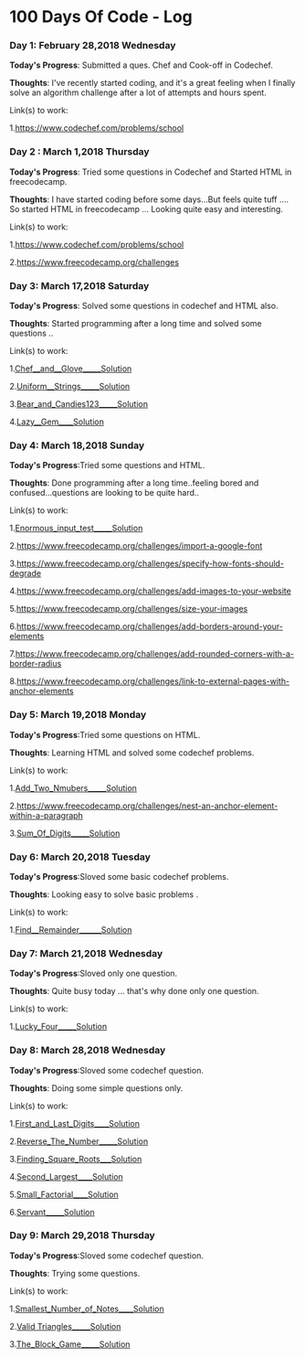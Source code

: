 # 100 Days Of Code - Log

### Day 1: February 28,2018 Wednesday

**Today's Progress**: Submitted a ques. Chef and Cook-off in Codechef.

**Thoughts**: I've recently started coding, and it's a great feeling when I finally solve an algorithm challenge after a lot of attempts and hours spent.
 
Link(s) to work:

1.https://www.codechef.com/problems/school

### Day 2 : March 1,2018 Thursday 
 
 **Today's Progress**: Tried some questions in Codechef and Started HTML in freecodecamp.
 
 **Thoughts**: I have started coding before some days...But feels quite tuff .... So started HTML in freecodecamp ... Looking quite easy and interesting.

Link(s) to work: 

1.https://www.codechef.com/problems/school

2.https://www.freecodecamp.org/challenges

### Day 3: March 17,2018 Saturday

 **Today's Progress**: Solved some questions in codechef and HTML also.
 
 **Thoughts**: Started programming after a long time and solved some questions ..

Link(s) to work: 

1.[Chef__and__Glove](https://www.codechef.com/problems/CHEGLOVE)[_____Solution](https://github.com/Hanuvendra/Codechef-PRACTICE/blob/master/Beginner-problens/chefandglove.py)

2.[Uniform__Strings](https://www.codechef.com/problems/STRLBP)[_____Solution](https://github.com/Hanuvendra/Codechef-PRACTICE/blob/master/Beginner-problens/Uniform%20Strings.py)

3.[Bear_and_Candies123](https://www.codechef.com/problems/CANDY123)[_____Solution](https://github.com/Hanuvendra/Codechef-PRACTICE/blob/master/Beginner-problens/BearandCandies123.py)

4.[Lazy__Gem](https://www.codechef.com/problems/TALAZY)[____Solution](https://github.com/Hanuvendra/Codechef-PRACTICE/blob/master/Beginner-problens/LazyJem.py)

### Day 4: March 18,2018 Sunday 

**Today's Progress**:Tried some questions and HTML.

**Thoughts**: Done programming after a long time..feeling bored and confused...questions are looking to be quite hard..

Link(s) to work:

1.[Enormous_input_test](https://www.codechef.com/problems/INTEST)[_____Solution](https://github.com/Hanuvendra/Codechef-PRACTICE/blob/master/Beginner-problens/EnormousInputTest.py)

2.https://www.freecodecamp.org/challenges/import-a-google-font

3.https://www.freecodecamp.org/challenges/specify-how-fonts-should-degrade

4.https://www.freecodecamp.org/challenges/add-images-to-your-website

5.https://www.freecodecamp.org/challenges/size-your-images

6.https://www.freecodecamp.org/challenges/add-borders-around-your-elements

7.https://www.freecodecamp.org/challenges/add-rounded-corners-with-a-border-radius

8.https://www.freecodecamp.org/challenges/link-to-external-pages-with-anchor-elements

### Day 5: March 19,2018 Monday

**Today's Progress**:Tried some questions on HTML.

**Thoughts**: Learning HTML and solved some codechef problems. 

Link(s) to work:

1.[Add_Two_Nmubers](https://www.codechef.com/problems/FLOW001)[_____Solution](https://github.com/Hanuvendra/Codechef-PRACTICE/blob/master/Beginner-problens/AddTwoNumbers.py)

2.https://www.freecodecamp.org/challenges/nest-an-anchor-element-within-a-paragraph

3.[Sum_Of_Digits](https://www.codechef.com/problems/FLOW006)[_____Solution](https://github.com/Hanuvendra/Codechef-PRACTICE/blob/master/Beginner-problens/SumofDigits.py)

### Day 6: March 20,2018 Tuesday

**Today's Progress**:Sloved some basic codechef problems.

**Thoughts**: Looking easy to solve basic problems . 

Link(s) to work:

1.[Find__Remainder](https://www.codechef.com/problems/FLOW002)[______Solution](https://github.com/Hanuvendra/Codechef-PRACTICE/blob/master/Beginner-problens/FindRemainder.py)

### Day 7: March 21,2018 Wednesday

**Today's Progress**:Sloved only one question.

**Thoughts**: Quite busy today ... that's why done only one question. 

Link(s) to work:

1.[Lucky_Four](https://www.codechef.com/problems/LUCKFOUR)[_____Solution](https://github.com/Hanuvendra/Codechef-PRACTICE/blob/master/Beginner-problens/LuckyFour.py) 

### Day 8: March 28,2018 Wednesday

**Today's Progress**:Sloved some codechef question.

**Thoughts**: Doing some simple questions only. 

Link(s) to work:

1.[First_and_Last_Digits](https://www.codechef.com/problems/FLOW004)[____Solution](https://github.com/Hanuvendra/Codechef-PRACTICE/blob/master/Beginner-problens/FirstandLastDigit.py)

2.[Reverse_The_Number](https://www.codechef.com/problems/FLOW007)[_____Solution](https://github.com/Hanuvendra/Codechef-PRACTICE/blob/master/Beginner-problens/ReverseTheNumber.py)

3.[Finding_Square_Roots](https://www.codechef.com/problems/FSQRT)[___Solution](https://github.com/Hanuvendra/Codechef-PRACTICE/blob/master/Beginner-problens/FindinSquareRoots.py)

4.[Second_Largest](https://www.codechef.com/problems/FLOW017)[____Solution](https://github.com/Hanuvendra/Codechef-PRACTICE/blob/master/Beginner-problens/SecondLargest.py)

5.[Small_Factorial](https://www.codechef.com/problems/FLOW018)[____Solution](https://github.com/Hanuvendra/Codechef-PRACTICE/blob/master/Beginner-problens/SmallFactorial.py)

6.[Servant](https://www.codechef.com/problems/FLOW008)[_____Solution](https://github.com/Hanuvendra/Codechef-PRACTICE/blob/master/Beginner-problens/Servant.py)

### Day 9: March 29,2018 Thursday

**Today's Progress**:Sloved some codechef question.

**Thoughts**: Trying some questions. 

Link(s) to work:

1.[Smallest_Number_of_Notes](https://www.codechef.com/problems/FLOW005)[____Solution](https://github.com/Hanuvendra/Codechef-PRACTICE/blob/master/Beginner-problens/SmallestNumberofNotes.py)

2.[Valid Triangles](https://www.codechef.com/problems/FLOW013)[_____Solution](https://github.com/Hanuvendra/Codechef-PRACTICE/blob/master/Beginner-problens/ValidTriangles.py)

3.[The_Block_Game](https://www.codechef.com/problems/PALL01)[_____Solution](https://github.com/Hanuvendra/Codechef-PRACTICE/blob/master/Beginner-problens/TheBlockGame.py)

